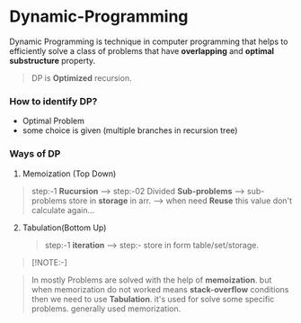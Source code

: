 # Dynamic-Programming

Dynamic Programming is technique in computer programming that helps to efficiently solve a class of problems that have **overlapping** and **optimal substructure** property.

> DP is **Optimized** recursion.

### How to **identify** DP?

- Optimal Problem
- some choice is given (multiple branches in recursion tree)

### Ways of DP

1. Memoization (Top Down)

> step:-1 **Rucursion** --> step:-02 Divided **Sub-problems** --> sub-problems store in **storage** in arr. --> when need **Reuse** this value don't calculate again...

2. Tabulation(Bottom Up)
   > step:-1 **iteration** --> step:- store in form table/set/storage.

> [!NOTE:-]

> In mostly Problems are solved with the help of **memoization**. but when memorization do not worked means **stack-overflow** conditions then we need to use **Tabulation**. it's used for solve some specific problems. generally used memorization.
